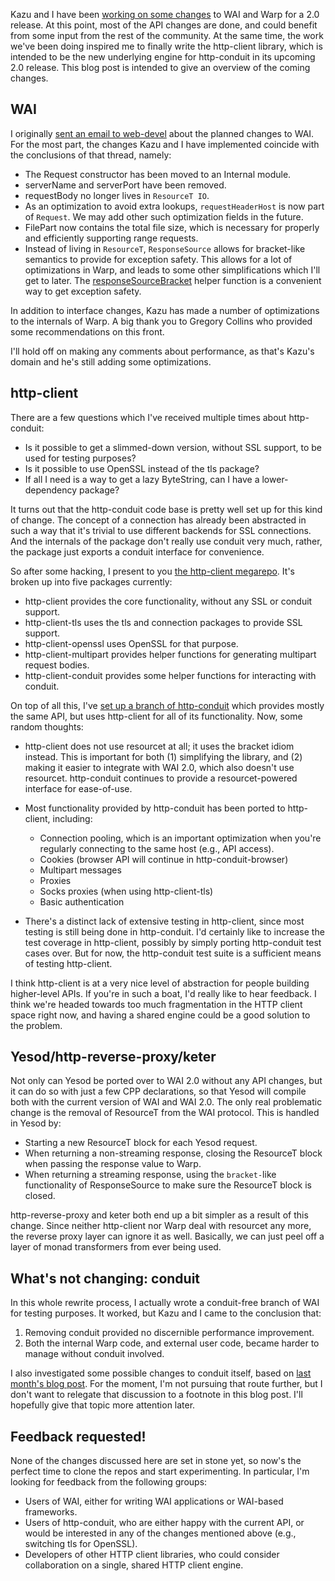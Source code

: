 Kazu and I have been [working on some
changes](https://github.com/yesodweb/wai/tree/wai2) to WAI and Warp for a 2.0
release. At this point, most of the API changes are done, and could benefit
from some input from the rest of the community. At the same time, the work
we've been doing inspired me to finally write the http-client library, which is
intended to be the new underlying engine for http-conduit in its upcoming 2.0
release. This blog post is intended to give an overview of the coming changes.

## WAI

I originally [sent an email to
web-devel](http://www.haskell.org/pipermail/web-devel/2013/002663.html) about
the planned changes to WAI. For the most part, the changes Kazu and I have
implemented coincide with the conclusions of that thread, namely:

* The Request constructor has been moved to an Internal module.
* serverName and serverPort have been removed.
* requestBody no longer lives in `ResourceT IO`.
* As an optimization to avoid extra lookups, `requestHeaderHost` is now part of `Request`. We may add other such optimization fields in the future.
* FilePart now contains the total file size, which is necessary for properly and efficiently supporting range requests.
* Instead of living in `ResourceT`, `ResponseSource` allows for bracket-like semantics to provide for exception safety. This allows for a lot of optimizations in Warp, and leads to some other simplifications which I'll get to later. The [responseSourceBracket](https://github.com/yesodweb/wai/blob/8318c3b5f8363fdd6884dc9456520b0190c9cf60/wai/Network/Wai.hs#L132) helper function is a convenient way to get exception safety.

In addition to interface changes, Kazu has made a number of optimizations to
the internals of Warp. A big thank you to Gregory Collins who provided some
recommendations on this front.

I'll hold off on making any comments about performance, as that's Kazu's domain
and he's still adding some optimizations.

## http-client

There are a few questions which I've received multiple times about http-conduit:

* Is it possible to get a slimmed-down version, without SSL support, to be used for testing purposes?
* Is it possible to use OpenSSL instead of the tls package?
* If all I need is a way to get a lazy ByteString, can I have a lower-dependency package?

It turns out that the http-conduit code base is pretty well set up for this
kind of change. The concept of a connection has already been abstracted in such
a way that it's trivial to use different backends for SSL connections. And the
internals of the package don't really use conduit very much, rather, the package just
exports a conduit interface for convenience.

So after some hacking, I present to you [the http-client
megarepo](https://github.com/snoyberg/http-client). It's broken up into five
packages currently:

* http-client provides the core functionality, without any SSL or conduit support.
* http-client-tls uses the tls and connection packages to provide SSL support.
* http-client-openssl uses OpenSSL for that purpose.
* http-client-multipart provides helper functions for generating multipart request bodies.
* http-client-conduit provides some helper functions for interacting with conduit.

On top of all this, I've [set up a branch of
http-conduit](https://github.com/snoyberg/http-conduit/tree/http-client) which
provides mostly the same API, but uses http-client for all of its
functionality. Now, some random thoughts:

* http-client does not use resourcet at all; it uses the bracket idiom instead. This is important for both (1) simplifying the library, and (2) making it easier to integrate with WAI 2.0, which also doesn't use resourcet. http-conduit continues to provide a resourcet-powered interface for ease-of-use.
*   Most functionality provided by http-conduit has been ported to http-client, including:

    * Connection pooling, which is an important optimization when you're regularly connecting to the same host (e.g., API access).
    * Cookies (browser API will continue in http-conduit-browser)
    * Multipart messages
    * Proxies
    * Socks proxies (when using http-client-tls)
    * Basic authentication

* There's a distinct lack of extensive testing in http-client, since most testing is still being done in http-conduit. I'd certainly like to increase the test coverage in http-client, possibly by simply porting http-conduit test cases over. But for now, the http-conduit test suite is a sufficient means of testing http-client.

I think http-client is at a very nice level of abstraction for people building
higher-level APIs. If you're in such a boat, I'd really like to hear feedback.
I think we're headed towards too much fragmentation in the HTTP client space
right now, and having a shared engine could be a good solution to the problem.

## Yesod/http-reverse-proxy/keter

Not only can Yesod be ported over to WAI 2.0 without any API changes, but it
can do so with just a few CPP declarations, so that Yesod will compile both
with the current version of WAI and WAI 2.0. The only real problematic change
is the removal of ResourceT from the WAI protocol. This is handled in Yesod by:

* Starting a new ResourceT block for each Yesod request.
* When returning a non-streaming response, closing the ResourceT block when passing the response value to Warp.
* When returning a streaming response, using the `bracket-`like functionality of ResponseSource to make sure the ResourceT block is closed.

http-reverse-proxy and keter both end up a bit simpler as a result of this
change. Since neither http-client nor Warp deal with resourcet any more, the
reverse proxy layer can ignore it as well. Basically, we can just peel off a
layer of monad transformers from ever being used.

## What's not changing: conduit

In this whole rewrite process, I actually wrote a conduit-free branch of WAI for testing purposes. It worked, but Kazu and I came to the conclusion that:

1. Removing conduit provided no discernible performance improvement.
2. Both the internal Warp code, and external user code, became harder to manage without conduit involved.

I also investigated some possible changes to conduit itself, based on [last
month's blog post](https://www.fpcomplete.com/user/snoyberg/blog-posts/simpler-conduit-core).
For the moment, I'm not pursuing that route further, but I don't want to
relegate that discussion to a footnote in this blog post. I'll hopefully give
that topic more attention later.

## Feedback requested!

None of the changes discussed here are set in stone yet, so now's the perfect
time to clone the repos and start experimenting. In particular, I'm looking for
feedback from the following groups:

* Users of WAI, either for writing WAI applications or WAI-based frameworks.
* Users of http-conduit, who are either happy with the current API, or would be interested in any of the changes mentioned above (e.g., switching tls for OpenSSL).
* Developers of other HTTP client libraries, who could consider collaboration on a single, shared HTTP client engine.

